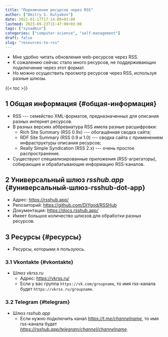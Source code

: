 ```yaml
---
title: "Подключение ресурсов через RSS"
author: ["Dmitry S. Kulyabov"]
date: 2022-01-17T17:14:00+03:00
lastmod: 2023-09-23T15:47:00+03:00
tags: ["sysadmin"]
categories: ["computer-science", "self-management"]
draft: false
slug: "resources-to-rss"
---
```


-   Мне удобно читать обновления web-ресурсов через RSS.
-   К сожалению сейчас стало много ресурсов, не поддерживающих подключение через этот формат.
-   Но можно осуществить просмотр ресурсов через RSS, используя разные шлюзы.

<!--more-->

{{< toc >}}


## <span class="section-num">1</span> Общая информация {#общая-информация}

-   RSS --- семейство XML-форматов, предназначенных для описания разных интернет ресурсов.
-   В разных версиях аббревиатура RSS имела разные расшифровки:
    -   Rich Site Summary (RSS 0.9x) --- обогащённая сводка сайта;
    -   RDF Site Summary (RSS 0.9 и 1.0) --- сводка сайта с применением инфраструктуры описания ресурсов;
    -   Really Simple Syndication (RSS 2.x) --- очень простое распространение.
-   Существуют специализированные приложения (RSS-агрегаторы), собирающие и обрабатывающие информацию RSS-каналов.


## <span class="section-num">2</span> Универсальный шлюз _rsshub.app_ {#универсальный-шлюз-rsshub-dot-app}

-   Адрес: <https://rsshub.app/>
-   Репозиторий: <https://github.com/DIYgod/RSSHub>
-   Документация: <https://docs.rsshub.app/>
-   Имеет большое количество шлюзов для обработки разных ресурсов.


## <span class="section-num">3</span> Ресурсы {#ресурсы}

-   Ресурсы, которыми я пользуюсь.


### <span class="section-num">3.1</span> Vkontakte {#vkontakte}

-   Шлюз _vkrss.ru_
    -   Адрес: <https://vkrss.ru/>
    -   Если у вас группа `https://vk.com/groupname`, то имя rss-канала будет `https://vkrss.ru/groupname`.


### <span class="section-num">3.2</span> Telegram {#telegram}

-   Шлюз _rsshub.app_
    -   Если нужно подключить канал _<https://t.me/channelname>_, то имя rss-канала будет _<https://rsshub.app/telegram/channel/channelname>_.

